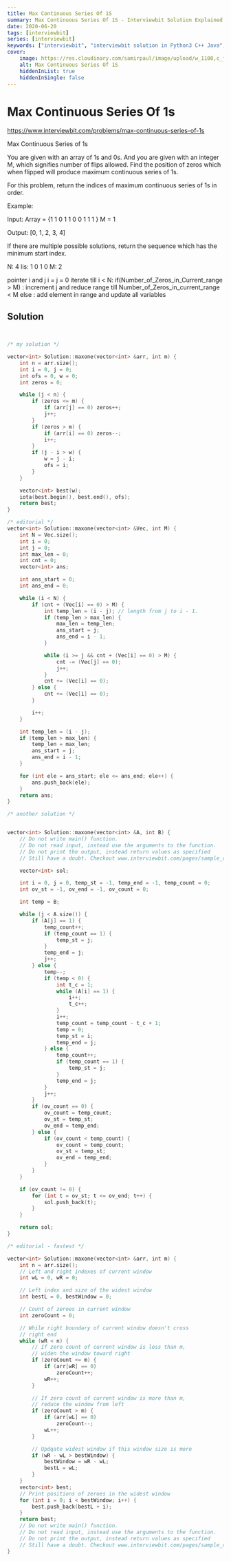 ```yaml
---
title: Max Continuous Series Of 1S
summary: Max Continuous Series Of 1S - Interviewbit Solution Explained
date: 2020-06-20
tags: [interviewbit]
series: [interviewbit]
keywords: ["interviewbit", "interviewbit solution in Python3 C++ Java", "Max Continuous Series Of 1S Solution Explained"]
cover:
    image: https://res.cloudinary.com/samirpaul/image/upload/w_1100,c_fit,co_rgb:FFFFFF,l_text:Arial_75_bold:Max Continuous Series Of 1S - Solution Explained/problem-solving.webp
    alt: Max Continuous Series Of 1S
    hiddenInList: true
    hiddenInSingle: false
---
```


# Max Continuous Series Of 1s

https://www.interviewbit.com/problems/max-continuous-series-of-1s


Max Continuous Series of 1s

You are given with an array of 1s and 0s. And you are given with an integer M, which signifies number of flips allowed.
Find the position of zeros which when flipped will produce maximum continuous series of 1s.

For this problem, return the indices of maximum continuous series of 1s in order.

Example:

Input: 
Array = {1 1 0 1 1 0 0 1 1 1 } 
M = 1

Output: 
[0, 1, 2, 3, 4] 

If there are multiple possible solutions, return the sequence which has the minimum start index.



N: 4
lis: 1 0 1 0 
M: 2

pointer i and j 
i = j = 0
iterate till i < N:
        if(Number_of_Zeros_in_Current_range > M) :
                increment j and reduce range till Number_of_Zeros_in_current_range < M
        else :
                add element in range and update all variables

## Solution

```cpp


/* my solution */

vector<int> Solution::maxone(vector<int> &arr, int m) {
    int n = arr.size();
    int i = 0, j = 0;
    int ofs = 0, w = 0;
    int zeros = 0;

    while (j < n) {
        if (zeros <= m) {
            if (arr[j] == 0) zeros++;
            j++;
        }
        if (zeros > m) {
            if (arr[i] == 0) zeros--;
            i++;
        }
        if (j - i > w) {
            w = j - i;
            ofs = i;
        }
    }

    vector<int> best(w);
    iota(best.begin(), best.end(), ofs);
    return best;
}

/* editorial */
vector<int> Solution::maxone(vector<int> &Vec, int M) {
    int N = Vec.size();
    int i = 0;
    int j = 0;
    int max_len = 0;
    int cnt = 0;
    vector<int> ans;

    int ans_start = 0;
    int ans_end = 0;

    while (i < N) {
        if (cnt + (Vec[i] == 0) > M) {
            int temp_len = (i - j); // length from j to i - 1.
            if (temp_len > max_len) {
                max_len = temp_len;
                ans_start = j;
                ans_end = i - 1;
            }

            while (i >= j && cnt + (Vec[i] == 0) > M) {
                cnt -= (Vec[j] == 0);
                j++;
            }
            cnt += (Vec[i] == 0);
        } else {
            cnt += (Vec[i] == 0);
        }

        i++;
    }

    int temp_len = (i - j);
    if (temp_len > max_len) {
        temp_len = max_len;
        ans_start = j;
        ans_end = i - 1;
    }

    for (int ele = ans_start; ele <= ans_end; ele++) {
        ans.push_back(ele);
    }
    return ans;
}

/* another solution */


vector<int> Solution::maxone(vector<int> &A, int B) {
    // Do not write main() function.
    // Do not read input, instead use the arguments to the function.
    // Do not print the output, instead return values as specified
    // Still have a doubt. Checkout www.interviewbit.com/pages/sample_codes/ for more details

    vector<int> sol;

    int i = 0, j = 0, temp_st = -1, temp_end = -1, temp_count = 0;
    int ov_st = -1, ov_end = -1, ov_count = 0;

    int temp = B;

    while (j < A.size()) {
        if (A[j] == 1) {
            temp_count++;
            if (temp_count == 1) {
                temp_st = j;
            }
            temp_end = j;
            j++;
        } else {
            temp--;
            if (temp < 0) {
                int t_c = 1;
                while (A[i] == 1) {
                    i++;
                    t_c++;
                }
                i++;
                temp_count = temp_count - t_c + 1;
                temp = 0;
                temp_st = i;
                temp_end = j;
            } else {
                temp_count++;
                if (temp_count == 1) {
                    temp_st = j;
                }
                temp_end = j;
            }
            j++;
        }
        if (ov_count == 0) {
            ov_count = temp_count;
            ov_st = temp_st;
            ov_end = temp_end;
        } else {
            if (ov_count < temp_count) {
                ov_count = temp_count;
                ov_st = temp_st;
                ov_end = temp_end;
            }
        }
    }

    if (ov_count != 0) {
        for (int t = ov_st; t <= ov_end; t++) {
            sol.push_back(t);
        }
    }

    return sol;
}

/* editorial - fastest */

vector<int> Solution::maxone(vector<int> &arr, int m) {
    int n = arr.size();
    // Left and right indexes of current window
    int wL = 0, wR = 0;

    // Left index and size of the widest window
    int bestL = 0, bestWindow = 0;

    // Count of zeroes in current window
    int zeroCount = 0;

    // While right boundary of current window doesn't cross
    // right end
    while (wR < n) {
        // If zero count of current window is less than m,
        // widen the window toward right
        if (zeroCount <= m) {
            if (arr[wR] == 0)
                zeroCount++;
            wR++;
        }

        // If zero count of current window is more than m,
        // reduce the window from left
        if (zeroCount > m) {
            if (arr[wL] == 0)
                zeroCount--;
            wL++;
        }

        // Updqate widest window if this window size is more
        if (wR - wL > bestWindow) {
            bestWindow = wR - wL;
            bestL = wL;
        }
    }
    vector<int> best;
    // Print positions of zeroes in the widest window
    for (int i = 0; i < bestWindow; i++) {
        best.push_back(bestL + i);
    }
    return best;
    // Do not write main() function.
    // Do not read input, instead use the arguments to the function.
    // Do not print the output, instead return values as specified
    // Still have a doubt. Checkout www.interviewbit.com/pages/sample_codes/ for more details
}
```